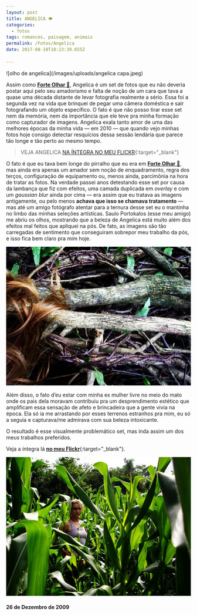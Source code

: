 ```yaml
---
layout: post
title: ANGELICA 👁
categories:
  - fotos
tags: romances, paisagem, animais
permalink: /Fotos/Angelica
date: 2017-08-10T18:23:39.655Z

---
```


![olho de angelica](/images/uploads/angelica capa.jpeg)

Assim como [**Forte Olhar 🏰**](/Fotos/FORTEOLHAR), Angelica é um set de fotos que eu não deveria postar aqui pelo seu amadorismo e falta de noção de um cara que tava a quase uma década distante de levar fotografia realmente a sério. Essa foi a segunda vez na vida que brinquei de pegar uma câmera doméstica e sair fotografando um objeto específico. O fato é que não posso tirar esse set nem da memória, nem da importância que ele teve pra minha formação como capturador de imagens. Angelica exala tanto amor de uma das melhores épocas da minha vida — em 2010 — que quando vejo minhas fotos hoje consigo detectar resquícios dessa sessão lendária que parece tão longe e tão perto ao mesmo tempo.

> VEJA ANGELICA [NA ÍNTEGRA NO MEU FLICKR](https://flic.kr/s/aHskAYso1T){:target="_blank"}

O fato é que eu tava bem longe do pirralho que eu era em [**Forte Olhar 🏰**](/Fotos/FORTEOLHAR), mas ainda era apenas um amador sem noção de enquadramento, regra dos terços, configuração de equipamento ou, menos ainda, parcimônia na hora de tratar as fotos. Na verdade passei anos detestando esse set por causa da lambança que fiz com efeitos, uma camada duplicada em *overlay* e com um *gaussian blur* ainda por cima — era assim que eu tratava as imagens antigamente, ou pelo menos **achava que isso se chamava tratamento** — mas até um amigo fotógrafo atentar para a ternura desse set eu o mantinha no limbo das minhas seleções artísticas. Saulo Portokalos (esse meu amigo) me abriu os olhos, mostrando que a beleza de Angelica está muito além dos efeitos mal feitos que apliquei na pós. De fato, as imagens são tão carregadas de sentimento que conseguiram sobrepor meu trabalho da pós, e isso fica bem claro pra mim hoje.

![cabelos e galhos](/images/uploads/angelica01.jpeg)

Além disso, o fato d’eu estar com minha ex mulher livre no meio do mato onde os pais dela moravam contribuiu pra um desprendimento estético que amplificam essa sensação de afeto e brincadeira que a gente vivia na época. Ela só ia me arrastando por esses terrenos estranhos pra mim, eu só a seguia e capturava/me admirava com sua beleza intoxicante.

O resultado é esse visualmente problemático set, mas inda assim um dos meus trabalhos preferidos.

Veja a íntegra lá [**no meu Flickr**](https://flic.kr/s/aHskAYso1T){:target="_blank"}.

![angelica no meio de uma plantação de milho](/images/uploads/angelica02.jpeg)

#### 26 de Dezembro de 2009